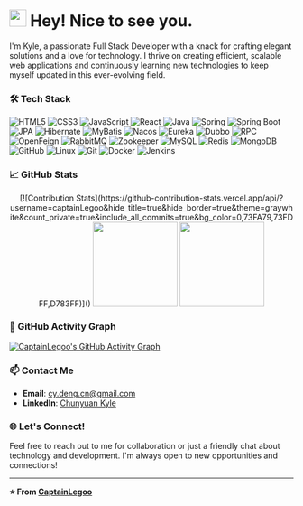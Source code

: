 <h1><img src="https://emojis.slackmojis.com/emojis/images/1531849430/4246/blob-sunglasses.gif?1531849430" width="30"/> Hey! Nice to see you.</h1>


I'm Kyle, a passionate Full Stack Developer with a knack for crafting elegant solutions and a love for technology. I thrive on creating efficient, scalable web applications and continuously learning new technologies to keep myself updated in this ever-evolving field.

### 🛠️ Tech Stack

![HTML5](https://img.shields.io/badge/-HTML5-E34F26?style=flat-square&logo=html5&logoColor=white)
![CSS3](https://img.shields.io/badge/-CSS3-1572B6?style=flat-square&logo=css3&logoColor=white)
![JavaScript](https://img.shields.io/badge/-JavaScript-F7DF1E?style=flat-square&logo=javascript&logoColor=black)
![React](https://img.shields.io/badge/-React-61DAFB?style=flat-square&logo=react&logoColor=black)
![Java](https://img.shields.io/badge/-Java-007396?style=flat-square&logo=java&logoColor=white)
![Spring](https://img.shields.io/badge/-Spring-6DB33F?style=flat-square&logo=spring&logoColor=white)
![Spring Boot](https://img.shields.io/badge/-Spring%20Boot-6DB33F?style=flat-square&logo=spring-boot&logoColor=white)
![JPA](https://img.shields.io/badge/-JPA-6DB33F?style=flat-square&logo=jpa&logoColor=white)
![Hibernate](https://img.shields.io/badge/-Hibernate-59666C?style=flat-square&logo=hibernate&logoColor=white)
![MyBatis](https://img.shields.io/badge/-MyBatis-000000?style=flat-square&logo=mybatis&logoColor=white)
![Nacos](https://img.shields.io/badge/-Nacos-009688?style=flat-square&logo=nacos&logoColor=white)
![Eureka](https://img.shields.io/badge/-Eureka-6DB33F?style=flat-square&logo=eureka&logoColor=white)
![Dubbo](https://img.shields.io/badge/-Dubbo-6DB33F?style=flat-square&logo=dubbo&logoColor=white)
![RPC](https://img.shields.io/badge/-RPC-6DB33F?style=flat-square&logo=rpc&logoColor=white)
![OpenFeign](https://img.shields.io/badge/-OpenFeign-6DB33F?style=flat-square&logo=openfeign&logoColor=white)
![RabbitMQ](https://img.shields.io/badge/-RabbitMQ-FF6600?style=flat-square&logo=rabbitmq&logoColor=white)
![Zookeeper](https://img.shields.io/badge/-Zookeeper-8B8B8B?style=flat-square&logo=zookeeper&logoColor=white)
![MySQL](https://img.shields.io/badge/-MySQL-4479A1?style=flat-square&logo=mysql&logoColor=white)
![Redis](https://img.shields.io/badge/-Redis-DC382D?style=flat-square&logo=redis&logoColor=white)
![MongoDB](https://img.shields.io/badge/-MongoDB-47A248?style=flat-square&logo=mongodb&logoColor=white)
![GitHub](https://img.shields.io/badge/-GitHub-181717?style=flat-square&logo=github&logoColor=white)
![Linux](https://img.shields.io/badge/-Linux-FCC624?style=flat-square&logo=linux&logoColor=black)
![Git](https://img.shields.io/badge/-Git-F05032?style=flat-square&logo=git&logoColor=white)
![Docker](https://img.shields.io/badge/-Docker-2496ED?style=flat-square&logo=docker&logoColor=white)
![Jenkins](https://img.shields.io/badge/-Jenkins-D24939?style=flat-square&logo=jenkins&logoColor=white)

### 📈 GitHub Stats

<div align="center">
  [![Contribution Stats](https://github-contribution-stats.vercel.app/api/?username=captainLegoo&hide_title=true&hide_border=true&theme=graywhite&count_private=true&include_all_commits=true&bg_color=0,73FA79,73FDFF,D783FF)]()
  <img height="150em" src="https://github-readme-stats.vercel.app/api?username=captainLegoo&show_icons=true&hide_title=true&hide_border=true&theme=graywhite&count_private=true&include_all_commits=true&bg_color=0,73FA79,73FDFF,D783FF" />
  <img height="150em" src="https://github-readme-stats.vercel.app/api/top-langs/?username=captainLegoo&hide_title=false&hide_border=true&layout=compact&theme=graywhite&bg_color=0,73FA79,73FDFF,D783FF" />
</div>

### 🔄 GitHub Activity Graph

[![CaptainLegoo's GitHub Activity Graph](https://github-readme-activity-graph.vercel.app/graph?username=captainLegoo&custom_title=CaptainLegoo's%20GitHub%20Activity%20Graph&bg_color=0D1117&color=7F3FBF&line=7F3FBF&point=7F3FBF&area_color=FFFFFF&title_color=FFFFFF&area=true&bg_color=0,73FA79,73FDFF,D783FF)](https://github.com/captainLegoo)

### 📫 Contact Me

- **Email**: cy.deng.cn@gmail.com
- **LinkedIn**: [Chunyuan Kyle](https://www.linkedin.com/in/chunyuan-kyle/)

### 🌐 Let's Connect!

Feel free to reach out to me for collaboration or just a friendly chat about technology and development. I'm always open to new opportunities and connections!

---

**⭐️ From [CaptainLegoo](https://github.com/captainLegoo)**
